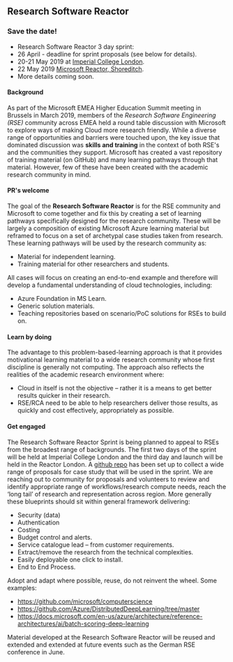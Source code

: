 ## Research Software Reactor

### Save the date!
* Research Software Reactor 3 day sprint:
 * 26 April - deadline for sprint proposals (see below for details).
 * 20-21 May 2019 at [Imperial College London](https://www.imperial.ac.uk).
 * 22 May 2019 [Microsoft Reactor, Shoreditch](https://developer.microsoft.com/en-us/reactor/).
 * More details coming soon.

#### Background
As part of the Microsoft EMEA Higher Education Summit meeting in Brussels in March 2019, members of the *Research Software Engineering (RSE)* community across EMEA held a round table discussion with Microsoft to explore ways of making Cloud more research friendly. While a diverse range of opportunities and barriers were touched upon, the key issue that dominated discussion was **skills and training** in the context of both RSE's and the communities they support. Microsoft has created a vast repository of training material (on GitHub) and many learning pathways through that material. However, few of these have been created with the academic research community in mind.

#### PR's welcome
The goal of the **Research Software Reactor** is for the RSE community and Microsoft to come together and fix this by creating a set of learning pathways specifically designed for the research community. These will be largely a composition of existing Microsoft Azure learning material but reframed to focus on a set of archetypal case studies taken from research. These learning pathways will be used by the research community as:
*	Material for independent learning.
*	Training material for other researchers and students. 

All cases will focus on creating an end-to-end example and therefore will develop a fundamental understanding of cloud technologies, including:
*	Azure Foundation in MS Learn.
*	Generic solution materials.
*	Teaching repositories based on scenario/PoC solutions for RSEs to build on.

#### Learn by doing
The advantage to this problem-based-learning approach is that it provides motivational learning material to a wide research community whose first discipline is generally not computing. The approach also reflects the realities of the academic research environment where:
*	Cloud in itself is not the objective – rather it is a means to get better results quicker in their research.
*	RSE/RCA need to be able to help researchers deliver those results, as quickly and cost effectively, appropriately as possible.

#### Get engaged
The Research Software Reactor Sprint is being planned to appeal to RSEs from the broadest range of backgrounds. The first two days of the sprint will be held at Imperial College London and the third day and launch will be held in the Reactor London. A [github repo](https://github.com/research-software-reactor/poc-storm) has been set up to collect a wide range of proposals for case study that will be used in the sprint. We are reaching out to community for proposals and volunteers to review and identify appropriate range of workflows/research compute needs, reach the ‘long tail’ of research and representation across region. More generally these blueprints should sit within general framework delivering:
*	Security (data)
*	Authentication
*	Costing
*	Budget control and alerts.
*	Service catalogue lead – from customer requirements.
*	Extract/remove the research from the technical complexities.
*	Easily deployable one click to install.
*	End to End Process.

Adopt and adapt where possible, reuse, do not reinvent the wheel. Some examples:
*	https://github.com/microsoft/computerscience 
*	https://github.com/Azure/DistributedDeepLearning/tree/master
*	https://docs.microsoft.com/en-us/azure/architecture/reference-architectures/ai/batch-scoring-deep-learning

Material developed at the Research Software Reactor will be reused and extended and extended at future events such as the German RSE conference in June.
